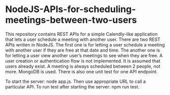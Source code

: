 ﻿# NodeJS-APIs-for-scheduling-meetings-between-two-users
This repository contains REST APIs for a simple Calendly-like application that lets a user schedule a meeting with another user.
There are two REST APIs wriiten in NodeJS. The first one is for letting a user schedule a meeting with another user if they are free at that date and time.
The another one is for letting a user view another user’s meetings to see when they are free.
A user creation or authentication flow is not implemented. It is assumed that users already exist.
A meeting is always scheduled between 2 people, not more.
MongoDB is used.
There is also one unit test for one API endpoint.

To start the server: node app.js.
Then use appropriate URL to call a particular API.
To run test after starting the server: npm run test.
